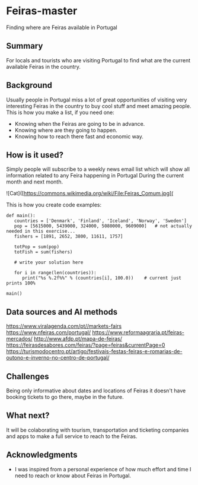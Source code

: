 # Feiras-master
Finding where are Feiras available in Portugal

## Summary

For locals and tourists who are visiting Portugal to find what are the current available Feiras in the country.

## Background

Usually people in Portugal miss a lot of great opportunities of visiting very interesting Feiras in the country to buy cool stuff and meet amazing people.
This is how you make a list, if you need one:
* Knowing when the Feiras are going to be in advance.
* Knowing where are they going to happen.
* Knowing how to reach there fast and economic way.


## How is it used?

Simply people will subscribe to a weekly news email list which will show all information related to any Feira happening in Portugal During the current month and next month.

![Cat]([https://commons.wikimedia.org/wiki/File:Feiras_Comum.jpg](

This is how you create code examples:
```
def main():
   countries = ['Denmark', 'Finland', 'Iceland', 'Norway', 'Sweden']
   pop = [5615000, 5439000, 324000, 5080000, 9609000]   # not actually needed in this exercise...
   fishers = [1891, 2652, 3800, 11611, 1757]

   totPop = sum(pop)
   totFish = sum(fishers)

   # write your solution here

   for i in range(len(countries)):
      print("%s %.2f%%" % (countries[i], 100.0))    # current just prints 100%

main()
```


## Data sources and AI methods

https://www.viralagenda.com/pt//markets-fairs
https://www.nfeiras.com/portugal/
https://www.reformaagraria.pt/feiras-mercados/
http://www.afdp.pt/mapa-de-feiras/
https://feirasdesabores.com/feiras/?page=feiras&currentPage=0
https://turismodocentro.pt/artigo/festivais-festas-feiras-e-romarias-de-outono-e-inverno-no-centro-de-portugal/


## Challenges

Being only informative about dates and locations of Feiras it doesn't have booking tickets to go there, maybe in the future.

## What next?

It will be colaborating with tourism, transportation and ticketing companies and apps to make a full service to reach to the Feiras.

## Acknowledgments

* I was inspired from a personal experience of how much effort and time I need to reach or know about Feiras in Portugal.
